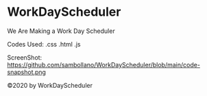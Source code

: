 # WorkDayScheduler
We Are Making a Work Day Scheduler

Codes Used: .css .html .js

ScreenShot:
https://github.com/sambollano/WorkDayScheduler/blob/main/code-snapshot.png


©2020 by WorkDayScheduler

